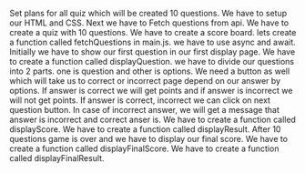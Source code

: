 Set plans for all quiz which will be created 10 questions.
We have to setup our HTML and CSS.
Next we have to Fetch questions from api.
We have to create a quiz with 10 questions.
We have to create a score board.
lets create a function called fetchQuestions in main.js.
we have to use async and await.
Initially we have to show our first question in our first display page.
We have to create a function called displayQuestion.
we have to divide our questions into 2 parts.
one is question and other is options.
We need a button as well which will take us to correct or incorrect page depend on our answer by options.
If answer is correct we will get points and if answer is incorrect we will not get points.
If answer is correct, incorrect we can click on next question button.
In case of incorrect answer, we will get a message that answer is incorrect and correct anser is.
We have to create a function called displayScore.
We have to create a function called displayResult.
After 10 questions game is over and we have to display our final score.
We have to create a function called displayFinalScore.
We have to create a function called displayFinalResult.

